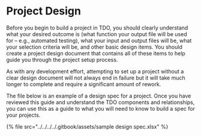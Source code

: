 # Project Design

Before you begin to build a project in TDO, you should clearly understand what your desired outcome is (what function your output file will be used for – e.g., automated testing), what your input and output files will be, what your selection criteria will be, and other basic design items.  You should create a project design document that contains all of these items to help guide you through the project setup process.&#x20;

As with any development effort, attempting to set up a project without a clear design document will not always end in failure but it will take much longer to complete and require a significant amount of rework.&#x20;

The file below is an example of a design spec for a project.  Once you have reviewed this guide and understand the TDO components and relationships, you can use this as a guide to what you will need to know to build a spec for your projects.

{% file src="../../../../.gitbook/assets/sample design spec.xlsx" %}
